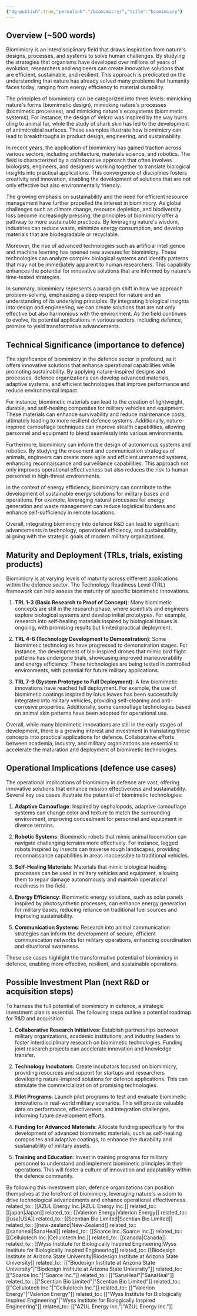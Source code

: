 ```yaml
---
{"dg-publish":true,"permalink":"/biomimicry/","title":"biomimicry"}
---
```


## Overview (~500 words)
Biomimicry is an interdisciplinary field that draws inspiration from nature's designs, processes, and systems to solve human challenges. By studying the strategies that organisms have developed over millions of years of evolution, researchers and engineers can create innovative solutions that are efficient, sustainable, and resilient. This approach is predicated on the understanding that nature has already solved many problems that humanity faces today, ranging from energy efficiency to material durability.

The principles of biomimicry can be categorized into three levels: mimicking nature's forms (biomimetic design), mimicking nature's processes (biomimetic processes), and mimicking nature's ecosystems (biomimetic systems). For instance, the design of Velcro was inspired by the way burrs cling to animal fur, while the study of shark skin has led to the development of antimicrobial surfaces. These examples illustrate how biomimicry can lead to breakthroughs in product design, engineering, and sustainability.

In recent years, the application of biomimicry has gained traction across various sectors, including architecture, materials science, and robotics. The field is characterized by a collaborative approach that often involves biologists, engineers, and designers working together to translate biological insights into practical applications. This convergence of disciplines fosters creativity and innovation, enabling the development of solutions that are not only effective but also environmentally friendly.

The growing emphasis on sustainability and the need for efficient resource management have further propelled the interest in biomimicry. As global challenges such as climate change, resource depletion, and biodiversity loss become increasingly pressing, the principles of biomimicry offer a pathway to more sustainable practices. By leveraging nature's wisdom, industries can reduce waste, minimize energy consumption, and develop materials that are biodegradable or recyclable.

Moreover, the rise of advanced technologies such as artificial intelligence and machine learning has opened new avenues for biomimicry. These technologies can analyze complex biological systems and identify patterns that may not be immediately apparent to human researchers. This capability enhances the potential for innovative solutions that are informed by nature's time-tested strategies.

In summary, biomimicry represents a paradigm shift in how we approach problem-solving, emphasizing a deep respect for nature and an understanding of its underlying principles. By integrating biological insights into design and engineering, we can create solutions that are not only effective but also harmonious with the environment. As the field continues to evolve, its potential applications in various sectors, including defence, promise to yield transformative advancements.

## Technical Significance (importance to defence)
The significance of biomimicry in the defence sector is profound, as it offers innovative solutions that enhance operational capabilities while promoting sustainability. By applying nature-inspired designs and processes, defence organizations can develop advanced materials, adaptive systems, and efficient technologies that improve performance and reduce environmental impact.

For instance, biomimetic materials can lead to the creation of lightweight, durable, and self-healing composites for military vehicles and equipment. These materials can enhance survivability and reduce maintenance costs, ultimately leading to more resilient defence systems. Additionally, nature-inspired camouflage techniques can improve stealth capabilities, allowing personnel and equipment to blend seamlessly into various environments.

Furthermore, biomimicry can inform the design of autonomous systems and robotics. By studying the movement and communication strategies of animals, engineers can create more agile and efficient unmanned systems, enhancing reconnaissance and surveillance capabilities. This approach not only improves operational effectiveness but also reduces the risk to human personnel in high-threat environments.

In the context of energy efficiency, biomimicry can contribute to the development of sustainable energy solutions for military bases and operations. For example, leveraging natural processes for energy generation and waste management can reduce logistical burdens and enhance self-sufficiency in remote locations.

Overall, integrating biomimicry into defence R&D can lead to significant advancements in technology, operational efficiency, and sustainability, aligning with the strategic goals of modern military organizations.

## Maturity and Deployment (TRLs, trials, existing products)
Biomimicry is at varying levels of maturity across different applications within the defence sector. The Technology Readiness Level (TRL) framework can help assess the maturity of specific biomimetic innovations.

1. **TRL 1-3 (Basic Research to Proof of Concept)**: Many biomimetic concepts are still in the research phase, where scientists and engineers explore biological systems and develop initial prototypes. For example, research into self-healing materials inspired by biological tissues is ongoing, with promising results but limited practical deployment.

2. **TRL 4-6 (Technology Development to Demonstration)**: Some biomimetic technologies have progressed to demonstration stages. For instance, the development of bio-inspired drones that mimic bird flight patterns has undergone trials, showcasing improved maneuverability and energy efficiency. These technologies are being tested in controlled environments, with potential for future military applications.

3. **TRL 7-9 (System Prototype to Full Deployment)**: A few biomimetic innovations have reached full deployment. For example, the use of biomimetic coatings inspired by lotus leaves has been successfully integrated into military vehicles, providing self-cleaning and anti-corrosive properties. Additionally, some camouflage technologies based on animal skin patterns have been adopted for operational use.

Overall, while many biomimetic innovations are still in the early stages of development, there is a growing interest and investment in translating these concepts into practical applications for defence. Collaborative efforts between academia, industry, and military organizations are essential to accelerate the maturation and deployment of biomimetic technologies.

## Operational Implications (defence use cases)
The operational implications of biomimicry in defence are vast, offering innovative solutions that enhance mission effectiveness and sustainability. Several key use cases illustrate the potential of biomimetic technologies:

1. **Adaptive Camouflage**: Inspired by cephalopods, adaptive camouflage systems can change color and texture to match the surrounding environment, improving concealment for personnel and equipment in diverse terrains.

2. **Robotic Systems**: Biomimetic robots that mimic animal locomotion can navigate challenging terrains more effectively. For instance, legged robots inspired by insects can traverse rough landscapes, providing reconnaissance capabilities in areas inaccessible to traditional vehicles.

3. **Self-Healing Materials**: Materials that mimic biological healing processes can be used in military vehicles and equipment, allowing them to repair damage autonomously and maintain operational readiness in the field.

4. **Energy Efficiency**: Biomimetic energy solutions, such as solar panels inspired by photosynthetic processes, can enhance energy generation for military bases, reducing reliance on traditional fuel sources and improving sustainability.

5. **Communication Systems**: Research into animal communication strategies can inform the development of secure, efficient communication networks for military operations, enhancing coordination and situational awareness.

These use cases highlight the transformative potential of biomimicry in defence, enabling more effective, resilient, and sustainable operations.

## Possible Investment Plan (next R&D or acquisition steps)
To harness the full potential of biomimicry in defence, a strategic investment plan is essential. The following steps outline a potential roadmap for R&D and acquisition:

1. **Collaborative Research Initiatives**: Establish partnerships between military organizations, academic institutions, and industry leaders to foster interdisciplinary research on biomimetic technologies. Funding joint research projects can accelerate innovation and knowledge transfer.

2. **Technology Incubators**: Create incubators focused on biomimicry, providing resources and support for startups and researchers developing nature-inspired solutions for defence applications. This can stimulate the commercialization of promising technologies.

3. **Pilot Programs**: Launch pilot programs to test and evaluate biomimetic innovations in real-world military scenarios. This will provide valuable data on performance, effectiveness, and integration challenges, informing future development efforts.

4. **Funding for Advanced Materials**: Allocate funding specifically for the development of advanced biomimetic materials, such as self-healing composites and adaptive coatings, to enhance the durability and sustainability of military assets.

5. **Training and Education**: Invest in training programs for military personnel to understand and implement biomimetic principles in their operations. This will foster a culture of innovation and adaptability within the defence community.

By following this investment plan, defence organizations can position themselves at the forefront of biomimicry, leveraging nature's wisdom to drive technological advancements and enhance operational effectiveness.
related_to:: [[AZUL Energy Inc.\|AZUL Energy Inc.]]
related_to:: [[japan\|Japan]]
related_to:: [[Valerion Energy\|Valerion Energy]]
related_to:: [[usa\|USA]]
related_to:: [[Scentian Bio Limited\|Scentian Bio Limited]]
related_to:: [[new-zealand\|New-Zealand]]
related_to:: [[sanaheal\|SanaHeal]]
related_to:: [[Soarce Inc.\|Soarce Inc.]]
related_to:: [[Cellulotech Inc.\|Cellulotech Inc.]]
related_to:: [[canada\|Canada]]
related_to:: [[Wyss Institute for Biologically Inspired Engineering\|Wyss Institute for Biologically Inspired Engineering]]
related_to:: [[Biodesign Institute at Arizona State University\|Biodesign Institute at Arizona State University]]
related_to:: [["Biodesign Institute at Arizona State University"\|"Biodesign Institute at Arizona State University"]]
related_to:: [["Soarce Inc."\|"Soarce Inc."]]
related_to:: [["SanaHeal"\|"SanaHeal"]]
related_to:: [["Scentian Bio Limited"\|"Scentian Bio Limited"]]
related_to:: [["Cellulotech Inc."\|"Cellulotech Inc."]]
related_to:: [["Valerion Energy"\|"Valerion Energy"]]
related_to:: [["Wyss Institute for Biologically Inspired Engineering"\|"Wyss Institute for Biologically Inspired Engineering"]]
related_to:: [["AZUL Energy Inc."\|"AZUL Energy Inc."]]
